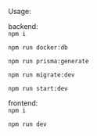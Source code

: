 Usage:

backend:  
``
npm i 
``  

``
npm run docker:db
``

``
npm run prisma:generate
``

``
npm run migrate:dev
``

``
npm run start:dev
``

frontend:  
``
npm i
``

``
npm run dev
``
